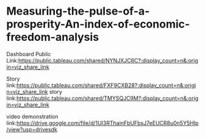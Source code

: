 # Measuring-the-pulse-of-a-prosperity-An-index-of-economic-freedom-analysis


Dashboard Public Link:https://public.tableau.com/shared/NYNJXJC6C?:display_count=n&:origin=viz_share_link

Story link:https://public.tableau.com/shared/FXF9CXB28?:display_count=n&:origin=viz_share_link
story link:https://public.tableau.com/shared/TMYSQJC9M?:display_count=n&:origin=viz_share_link

video demonstration link:https://drive.google.com/file/d/1UI3RThainFbUFbsJ7eEUCR8u0n5Y5HIp/view?usp=drivesdk

